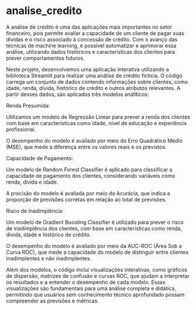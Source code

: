# analise_credito
A análise de crédito é uma das aplicações mais importantes no setor financeiro, pois permite avaliar a capacidade de um cliente de pagar suas dívidas e o risco associado à concessão de crédito. Com o avanço das técnicas de machine learning, é possível automatizar e aprimorar essa análise, utilizando dados históricos e características dos clientes para prever comportamentos futuros.

Neste projeto, desenvolvemos uma aplicação interativa utilizando a biblioteca Streamlit para realizar uma análise de crédito fictícia. O código carrega um conjunto de dados contendo informações sobre clientes, como idade, renda, dívida, histórico de crédito e outros atributos relevantes. A partir desses dados, são aplicados três modelos analíticos:

Renda Presumida:

Utilizamos um modelo de Regressão Linear para prever a renda dos clientes com base em características como idade, nível de educação e experiência profissional.

O desempenho do modelo é avaliado por meio do Erro Quadrático Médio (MSE), que mede a diferença entre os valores reais e os previstos.

Capacidade de Pagamento:

Um modelo de Random Forest Classifier é aplicado para classificar a capacidade de pagamento dos clientes, considerando variáveis como renda, dívida e idade.

A precisão do modelo é avaliada por meio da Acurácia, que indica a proporção de previsões corretas em relação ao total de previsões.

Risco de Inadimplência:

Um modelo de Gradient Boosting Classifier é utilizado para prever o risco de inadimplência dos clientes, com base em características como renda, dívida, idade e histórico de crédito.

O desempenho do modelo é avaliado por meio da AUC-ROC (Área Sob a Curva ROC), que mede a capacidade do modelo de distinguir entre clientes inadimplentes e não inadimplentes.

Além dos modelos, o código inclui visualizações interativas, como gráficos de dispersão, matrizes de confusão e curvas ROC, que ajudam a interpretar os resultados e a entender o desempenho de cada modelo. Essas visualizações são fundamentais para uma análise completa e didática, permitindo que usuários sem conhecimento técnico aprofundado possam compreender as previsões e métricas.
